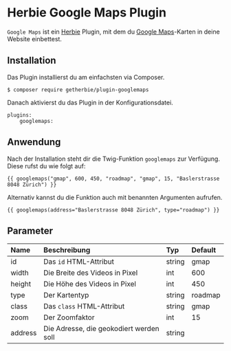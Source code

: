 # Herbie Google Maps Plugin

`Google Maps` ist ein [Herbie](http://github.com/getherbie/herbie) Plugin, mit dem du 
[Google Maps](http://maps.google.com)-Karten in deine Website einbettest.

## Installation

Das Plugin installierst du am einfachsten via Composer.

	$ composer require getherbie/plugin-googlemaps

Danach aktivierst du das Plugin in der Konfigurationsdatei.

    plugins:
        googlemaps:


Anwendung
---------

Nach der Installation steht dir die Twig-Funktion `googlemaps` zur Verfügung. Diese rufst du wie folgt auf:

    {{ googlemaps("gmap", 600, 450, "roadmap", "gmap", 15, "Baslerstrasse 8048 Zürich") }}

Alternativ kannst du die Funktion auch mit benannten Argumenten aufrufen.

    {{ googlemaps(address="Baslerstrasse 8048 Zürich", type="roadmap") }}


Parameter
---------

Name        | Beschreibung                          | Typ       | Default
:---------- | :------------------------------------ | :-------- | :------
id | Das `id` HTML-Attribut | string | gmap  
width | Die Breite des Videos in Pixel | int | 600
height | Die Höhe des Videos in Pixel | int | 450
type | Der Kartentyp | string | roadmap
class | Das `class` HTML-Attribut | string | gmap
zoom | Der Zoomfaktor | int | 15
address | Die Adresse, die geokodiert werden soll | string | 

